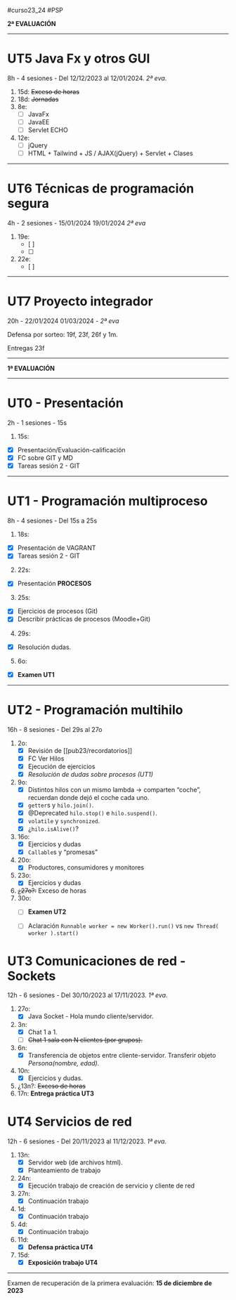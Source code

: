   #curso23_24 #PSP

 

**2ª EVALUACIÓN**

---
# UT5 Java Fx y otros GUI
8h - 4 sesiones - Del 12/12/2023 al 12/01/2024. *2ª eva*.

1. 15d: ~~Exceso de horas~~
2. 18d: ~~Jornadas~~
3. 8e:
   + [ ] JavaFx
   + [ ] JavaEE
   + [ ] Servlet ECHO
4. 12e:
   + [ ] jQuery
   + [ ] HTML + Tailwind + JS / AJAX(jQuery) + Servlet + Clases

---
# UT6 Técnicas de programación segura 
4h - 2 sesiones - 15/01/2024 19/01/2024 *2ª eva*

1. 19e:
   + [ ] 
   + [ ] 
3. 22e:
   + [ ] 

---
# UT7 Proyecto integrador 
20h - 22/01/2024 01/03/2024 - *2ª eva*

Defensa por sorteo: 19f, 23f, 26f y 1m. 

Entregas 23f

---
**1ª EVALUACIÓN**

---

# UT0 - Presentación
2h - 1 sesiones - 15s

1. 15s:
  * [x] Presentación/Evaluación-calificación
  * [x] FC sobre GIT y MD
  * [x] Tareas sesión 2 - GIT
  
---

# UT1 - Programación multiproceso 
8h - 4 sesiones - Del 15s a 25s

1. 18s:
  * [x] Presentación de VAGRANT
  * [x] Tareas sesión 2 - GIT
  
2. 22s:
  * [x] Presentación **PROCESOS**

3. 25s:
  * [x] Ejercicios de procesos (Git)
  * [x] Describir prácticas de procesos (Moodle+Git)

4. 29s:
  * [x] Resolución dudas.
  
5. 6o:
  + [x] **Examen UT1**


---
# UT2 - Programación multihilo 
16h - 8 sesiones - Del 29s al 27o

1. 2o:
    + [x] Revisión de [[pub23/recordatorios]]
    * [x] FC Ver Hilos
    * [x] Ejecución de ejercicios
    * [x] *Resolución de dudas sobre procesos (UT1)*
  
2. 9o:
    + [x] Distintos hilos con un mismo lambda -> comparten “coche”, recuerdan donde dejó el coche cada uno.
    + [x] `getter`s y `hilo.join()`.
    + [x] @Deprecated `hilo.stop()` e `hilo.suspend()`.
    + [x] `volatile` y `synchronized`.
    + [x] ¿`hilo.isAlive()`?
3. 16o:
    + [x] Ejercicios y dudas
    + [x] `Callable`s y “promesas”
4. 20o:
    + [x] Productores, consumidores y monitores
5. 23o:
    + [x] Ejercicios y dudas
6. ~~¿27o?:~~ Exceso de horas
7. 30o:
    * [ ] **Examen UT2**
    * [ ] Aclaración `Runnable worker = new Worker().run()` vs `new Thread( worker ).start()`


# UT3 Comunicaciones de red - Sockets 
12h - 6 sesiones - Del 30/10/2023 al 17/11/2023. *1ª eva*.

1. 27o:
    + [x] Java Socket - Hola mundo cliente/servidor.
2. 3n:
    + [x] Chat 1 a 1.
    + [ ] ~~Chat 1 sala con N clientes (por grupos).~~
3. 6n:
    + [x] Transferencia de objetos entre cliente-servidor. Transferir objeto *Persona(nombre, edad)*.
4. 10n:
    + [x] Ejercicios y dudas.
5. ¿13n?: ~~Exceso de horas~~
6. 17n: **Entrega práctica UT3**


# UT4 Servicios de red 
12h - 6 sesiones - Del 20/11/2023 al 11/12/2023. *1ª eva*.

1. 13n:
    + [x] Servidor web (de archivos html).
    + [x] Planteamiento de trabajo
2. 24n:
    + [x] Ejecución trabajo de creación de servicio y cliente de red
3. 27n:
    + [x] Continuación trabajo
4. 1d:
    + [x] Continuación trabajo
5. 4d:
    + [x] Continuación trabajo
6. 11d:
    + [x] **Defensa práctica UT4**
7. 15d:
    + [x] **Exposición trabajo UT4**

---

Examen de recuperación de la primera evaluación: **15 de diciembre de 2023**
